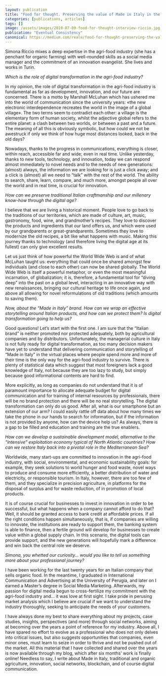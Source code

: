 ```yaml
---
layout: publication
title: "Food for thought. Preserving the value of Made in Italy in the digital era. Interview with Simona Riccio"
categories: [publications, articles]
tags: []
image: /assets/images/2019-07-09-food-for-thought-interview-riccio.jpg
publication: "Eventual Consistency"
canonical: https://medium.com/reale/food-for-thought-preserving-the-value-of-made-in-italy-in-the-digital-era-3dd8071b6900
---
```


Simona Riccio mixes a deep expertise in the agri-food industry (she has a penchant for organic farming) with well-rounded skills as a social media manager and the commitment of an innovation evangelist. She lives and works in Turin.

*Which is the role of digital transformation in the agri-food industry?*

In my opinion, the role of digital transformation in the agri-food industry is fundamental as far as development, innovation, and our future are concerned. There is a motto by Marshall McLuhan which has ushered me into the world of communication since the university years: «the new electronic interdependence recreates the world in the image of a global village». The two terms seem to contradict each other: a village is the elementary form of human society, whilst the adjective global refers to the entire planet: a clash between two worlds, or between a past and a future. The meaning of all this is obviously symbolic, but how could we not be awestruck if only we think of how huge most distances looked, back in the old days?

Nowadays, thanks to the progress in communications, everything is closer, within reach, accessible far and wide; even in real time. Unlike yesterday, thanks to new tools, technology, and innovation, today we can respond almost immediately to novel needs and to the needs of new generations: (almost) always, the information we are looking for is just a click away; and a click is (almost) all we need to “talk” with the rest of the world. The ability to search, share, learn, compare, and much more, amongst people all over the world and in real time, is crucial for innovation.

*How can we preserve traditional Italian craftmanship and our millenary know-how through the digital age?*

I believe that we are living a historical moment. People love to go back to the traditions of our territories, which are made of culture, art, music, gastronomy, food, wine, and grandmother’s recipes. They love to discover the products and ingredients that our land offers us, and which were used by our grandparents or great-grandparents. Sometimes they love to modernize the old recipes, a bit like what happens with music. Making this journey thanks to technology (and therefore living the digital age at its fullest) can only give excellent results.

Let us just think of how powerful the World Wide Web is and of what McLuhan taught us: everything that could once be shared amongst few individuals (and close to each other) can now be shared globally. The World Wide Web is itself a powerful metaphor, or even the most meaningful incarnation, of globalization; it is, therefore, a fundamental tool for “diving deep” into the past on a global level, interacting in an innovative way with new renaissances, bringing our cultural heritage to life once again, and above all allowing for novel reformulations of old traditions (which amounts to saving them).

*Now, about the “Made in Italy” brand. How can we wrap an effective storytelling around Italian products, and how can we protect them? Is digital transformation going to help us?*

Good questions! Let’s start with the first one. I am sure that the “Italian brand” is neither promoted nor protected adequately, both by agricultural companies and by distributors. Unfortunately, the managerial culture in Italy is not fully ready for digital transformation, as too many decision makers have yet to understand that delivering communication and storytelling of “Made in Italy” in the virtual places where people spend more and more of their time is the only way for the agri-food industry to survive. There is plenty of statistical data which suggest that most foreigners lack a good knowledge of Italy, not because they are too lazy to study, but simply because good informational contents are hard to find.

More explicitly, as long as companies do not understand that it is of paramount importance to allocate adequate budget for digital communication and for training of internal resources by professionals, there will be no brand protection and there will be no real storytelling. The digital transformation can only do us good. After all, what is our smartphone but an extension of our arm? I could easily rattle off data about how many times we take the phone in our hands to search for information, but if the information is not provided by anyone, how can the device help us? As always, there is a gap to be filled and education and training are the true enablers.

*How can we develop a sustainable development model, alternative to the “intensive” exploitation economy typical of North Atlantic countries? How can we restore Italy back into a pivotal role in the Mediterranean Sea?*

Worldwide, many start-ups are committed to innovation in the agri-food industry, with social, environmental, and economic sustainability goals: for example, they seek solutions to world hunger and food waste, novel ways to produce and consume more efficiently, a better distribution of water and electricity, or responsible tourism. In Italy, however, there are too few of them, and they specialize in precision agriculture, in platforms for the disposal of surplus and for waste reduction, of in promotion of local products.

It is of course crucial for businesses to invest in innovation in order to be successful, but what happens when a company cannot afford to do that? Well, it should be granted access to bank credit at affordable prices. If all the right conditions happen simultaneously, that is, if companies are willing to innovate, the institutions are ready to support them, the banking system is able to finance, then a fertile ground will develop for businesses to create value within a global supply chain. In this scenario, the digital tools can provide support, and the new generations will hopefully mark a difference and win back the central role we deserve.

*Simona, you whetted our curiosity... would you like to tell us something more about your professional journey?*

I have been working for the last twenty years for an Italian company that sells organic food. In the meantime, I graduated in International Communication and Advertising at the University of Perugia, and later on I earned a Master’s degree in Social Media Marketing. Afterwards, my passion for digital media begun to cross-fertilize my commitment with the agri-food industry and… it was love at first sight. I take pride in perusing market analysis which I believe are crucial if we want to understand the industry thoroughly, seeking to anticipate the needs of your customers.

I have always done my best to share everything about my projects, case studies, insights, perspectives (and more) through social networks, aiming at becoming over the years a point of reference for my industry. Above all, I have spared no effort to evolve as a professional who does not only delves into critical issues, but also suggests opportunities that companies, even minor ones, must learn to seize in order to thrive and not be pushed out of the market.
All this material that I have collected and shared over the years is now available through my blog, which after six months’ work is finally online! Needless to say, I write about Made in Italy, traditional and organic agriculture, innovation, social networks, blockchain, and of course digital communication.
